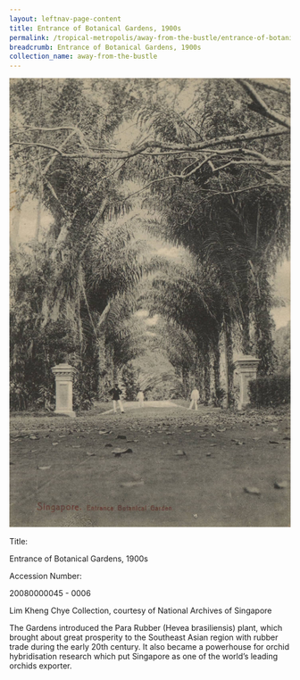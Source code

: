 ```yaml
---
layout: leftnav-page-content
title: Entrance of Botanical Gardens, 1900s
permalink: /tropical-metropolis/away-from-the-bustle/entrance-of-botanical-gardens-1900s/
breadcrumb: Entrance of Botanical Gardens, 1900s
collection_name: away-from-the-bustle
---
```


![Entrance of Botanical Gardens, 1900s](/images/Sub3-4-Entrance-Botanical-Garden.jpg)
<div class="custom-caption">
<div><p>Title:</p><p>Entrance of Botanical Gardens, 1900s</p></div>
<div><p>Accession Number:</p><p>20080000045 - 0006</p></div>
<div>Lim Kheng Chye Collection, courtesy of National Archives of Singapore</div>
</div>

The Gardens introduced the Para Rubber (Hevea brasiliensis) plant, which brought about great prosperity to the Southeast Asian region with rubber trade during the early 20th century. It also became a powerhouse for orchid hybridisation research which put Singapore as one of the world’s leading orchids exporter.

